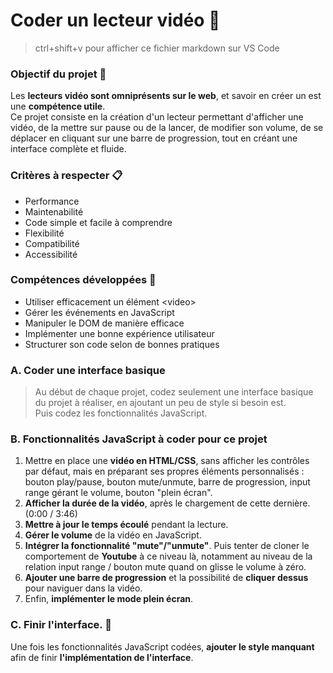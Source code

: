 # Coder un lecteur vidéo 🎥

> ctrl+shift+v pour afficher ce fichier markdown sur VS Code

### Objectif du projet 🎯

Les **lecteurs vidéo sont omniprésents sur le web**, et savoir en créer un est une **compétence utile**.<br>
Ce projet consiste en la création d'un lecteur permettant d'afficher une vidéo, de la mettre sur pause ou de la lancer, de modifier son volume, de se déplacer en cliquant sur une barre de progression, tout en créant une interface complète et fluide.

### Critères à respecter 📋

- Performance
- Maintenabilité
- Code simple et facile à comprendre
- Flexibilité
- Compatibilité
- Accessibilité

### Compétences développées 💪

- Utiliser efficacement un élément \<video>
- Gérer les événements en JavaScript
- Manipuler le DOM de manière efficace
- Implémenter une bonne expérience utilisateur
- Structurer son code selon de bonnes pratiques

### A. Coder une interface basique

> Au début de chaque projet, codez seulement une interface basique du projet à réaliser, en ajoutant un peu de style si besoin est. <br>
> Puis codez les fonctionnalités JavaScript.

### B. Fonctionnalités JavaScript à coder pour ce projet

1. Mettre en place une **vidéo en HTML/CSS**, sans afficher les contrôles par défaut, mais en préparant ses propres éléments personnalisés : bouton play/pause, bouton mute/unmute, barre de progression, input range gérant le volume, bouton "plein écran".
2. **Afficher la durée de la vidéo**, après le chargement de cette dernière. (0:00 / 3:46)
3. **Mettre à jour le temps écoulé** pendant la lecture.
4. **Gérer le volume** de la vidéo en JavaScript.
5. **Intégrer la fonctionnalité "mute"/"unmute"**. Puis tenter de cloner le comportement de **Youtube** à ce niveau là, notamment au niveau de la relation input range / bouton mute quand on glisse le volume à zéro.
6. **Ajouter une barre de progression** et la possibilité de **cliquer dessus** pour naviguer dans la vidéo.
7. Enfin, **implémenter le mode plein écran**.


### C. Finir l'interface. 🎨

Une fois les fonctionnalités JavaScript codées, **ajouter le style manquant** afin de finir **l'implémentation de l'interface**.